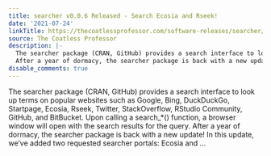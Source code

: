 ```yaml
---
title: searcher v0.0.6 Released - Search Ecosia and Rseek!
date: '2021-07-24'
linkTitle: https://thecoatlessprofessor.com/software-releases/searcher/searcher-v0.0.6-released-search-ecosia-and-rseek/
source: The Coatless Professor
description: |-
  The searcher package (CRAN, GitHub) provides a search interface to look up terms on popular websites such as Google, Bing, DuckDuckGo, Startpage, Ecosia, Rseek, Twitter, StackOverflow, RStudio Community, GitHub, and BitBucket. Upon calling a search_*() function, a browser window will open with the search results for the query.
  After a year of dormacy, the searcher package is back with a new update! In this update, we&rsquo;ve added two requested searcher portals: Ecosia and ...
disable_comments: true
---
```

The searcher package (CRAN, GitHub) provides a search interface to look up terms on popular websites such as Google, Bing, DuckDuckGo, Startpage, Ecosia, Rseek, Twitter, StackOverflow, RStudio Community, GitHub, and BitBucket. Upon calling a search_*() function, a browser window will open with the search results for the query.
After a year of dormacy, the searcher package is back with a new update! In this update, we&rsquo;ve added two requested searcher portals: Ecosia and ...